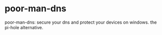 # poor-man-dns
poor-man-dns: secure your dns and protect your devices on windows. the pi-hole alternative.

